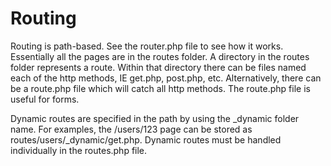 # Routing

Routing is path-based. See the router.php file to see how it works. Essentially all the pages are in the routes folder. A directory in the routes folder represents a route. Within that directory there can be files named each of the http methods, IE get.php, post.php, etc. Alternatively, there can be a route.php file which will catch all http methods. The route.php file is useful for forms.

Dynamic routes are specified in the path by using the \_dynamic folder name. For examples, the /users/123 page can be stored as routes/users/\_dynamic/get.php. Dynamic routes must be handled individually in the routes.php file.

